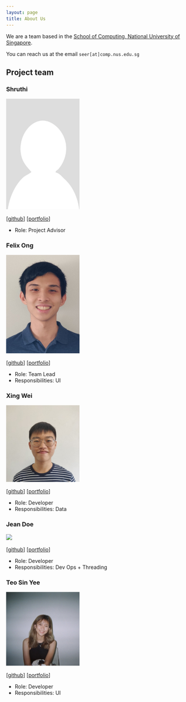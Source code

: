```yaml
---
layout: page
title: About Us
---
```


We are a team based in the [School of Computing, National University of Singapore](http://www.comp.nus.edu.sg).

You can reach us at the email `seer[at]comp.nus.edu.sg`

## Project team

### Shruthi

<img src="images/shruthi0310.png" width="200px">

[[github](https://github.com/shruthi0310)]
[[portfolio](team/johndoe.md)]

* Role: Project Advisor

### Felix Ong

<img src="images/felix-ong.png" width="200px">

[[github](http://github.com/felix-ong)]
[[portfolio](team/felix-ong.md)]

* Role: Team Lead
* Responsibilities: UI

### Xing Wei

<img src="images/moley456.png" width="200px">

[[github](http://github.com/Moley456)]
[[portfolio](team/Moley456.md)]

* Role: Developer
* Responsibilities: Data

### Jean Doe

<img src="images/johndoe.png" width="200px">

[[github](http://github.com/johndoe)]
[[portfolio](team/johndoe.md)]

* Role: Developer
* Responsibilities: Dev Ops + Threading

### Teo Sin Yee

<img src="images/tsinyee.png" width="200px">

[[github](http://github.com/tsinyee)]
[[portfolio](team/johndoe.md)]

* Role: Developer
* Responsibilities: UI
